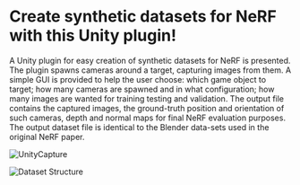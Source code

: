 # Create synthetic datasets for NeRF with this Unity plugin!

A Unity plugin for easy creation of synthetic datasets for NeRF is presented. The plugin spawns cameras around a target, capturing images from them. A simple GUI is provided to help the user choose: which game object to target; how many cameras are spawned and in what configuration; how many images are wanted for training testing and validation. The output file contains the captured images, the ground-truth position and orientation of such cameras, depth and normal maps for final NeRF evaluation purposes. The output dataset file is identical to the Blender data-sets used in the original NeRF paper. 

![UnityCapture](https://user-images.githubusercontent.com/32450751/148696613-df457232-7c66-43be-a7bb-fe1f0ea95f48.png)

![Dataset Structure](https://user-images.githubusercontent.com/32450751/148696633-4c8b630e-e9a4-4aec-937e-7df52003a325.png)
